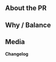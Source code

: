 ## About the PR
<!-- What did you change in this PR? -->

## Why / Balance
<!-- Why was it changed? Link any discussions or issues here. Please discuss how this would affect game balance. -->

## Media
<!--
PRs which make ingame changes (adding clothing, items, new features, etc) are required to have media attached that showcase the changes.
Small fixes/refactors are exempt.
-->

**Changelog**
<!-- Add a Changelog entry to make players aware of new features or changes that could affect gameplay.
Make sure to read the guidelines and take this Changelog template out of the comment block in order for it to show up.
Changelog must have a :cl: symbol, so the bot recognizes the changes and adds them to the game's changelog. -->
<!--
:cl:
- add: Added fun!
- remove: Removed fun!
- tweak: Changed fun!
- fix: Fixed fun!
-->
